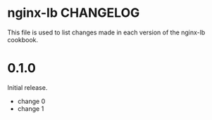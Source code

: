 # nginx-lb CHANGELOG

This file is used to list changes made in each version of the nginx-lb cookbook.

# 0.1.0

Initial release.

- change 0
- change 1

